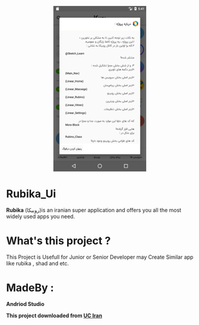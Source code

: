 <p align="center"><img src="https://github.com/SajjadSabzkar/Rubika_Ui/blob/main/screenshots/Screenshot_1.png" width="250"></p>


# Rubika_Ui
**Rubika** (روبیکا)is an iranian super application and offers you all the most widely used apps you need.

# What's this project ?
This Project is Usefull for Junior or Senior Developer may Create Similar  app like rubika , shad and etc.

# MadeBy : 
**Andriod Studio**

**This project downloaded from [UC Iran](https://uciran.ir/23578-1-1.html)**